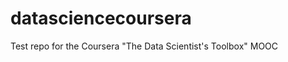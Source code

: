 datasciencecoursera
===================

Test repo for the Coursera "The Data Scientist's Toolbox" MOOC
